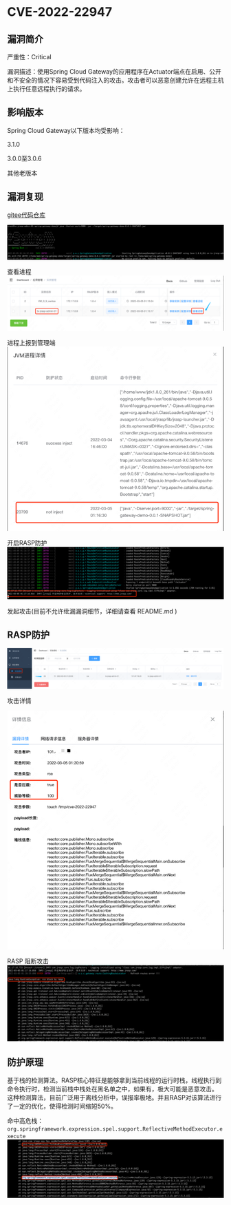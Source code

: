 # CVE-2022-22947

## 漏洞简介

严重性：Critical

漏洞描述：使用Spring Cloud Gateway的应用程序在Actuator端点在启用、公开和不安全的情况下容易受到代码注入的攻击。攻击者可以恶意创建允许在远程主机上执行任意远程执行的请求。


## 影响版本

Spring Cloud Gateway以下版本均受影响：

3.1.0

3.0.0至3.0.6

其他老版本

## 漏洞复现

[gitee代码仓库](https://gitee.com/xl1605368195/spring-gateway-demo.git)



![img_1.png](../.vuepress/public/images/case/CVE-2022-22947/img_1.png)

查看进程
![img_3.png](../.vuepress/public/images/case/CVE-2022-22947/img_3.png)

进程上报到管理端
![img_2.png](../.vuepress/public/images/case/CVE-2022-22947/img_2.png)

开启RASP防护
![img_4.png](../.vuepress/public/images/case/CVE-2022-22947/img_4.png)

发起攻击(目前不允许纰漏漏洞细节，详细请查看 README.md )

## RASP防护

![img_5.png](../.vuepress/public/images/case/CVE-2022-22947/img_5.png)

攻击详情

![img_8.png](../.vuepress/public/images/case/CVE-2022-22947/img_8.png)

RASP 阻断攻击
![img_9.png](../.vuepress/public/images/case/CVE-2022-22947/img_9.png)


## 防护原理

基于栈的检测算法。RASP核心特征是能够拿到当前线程的运行时栈，线程执行到命令执行时，检测当前栈中栈处在黑名单之中，如果有，极大可能是恶意攻击。
这种检测算法，目前广泛用于离线分析中，误报率极地。并且RASP对该算法进行了一定的优化，使得检测时间缩短50%。

命中高危栈：`org.springframework.expression.spel.support.ReflectiveMethodExecutor.execute`
![img_10.png](../.vuepress/public/images/case/CVE-2022-22947/img_10.png)


